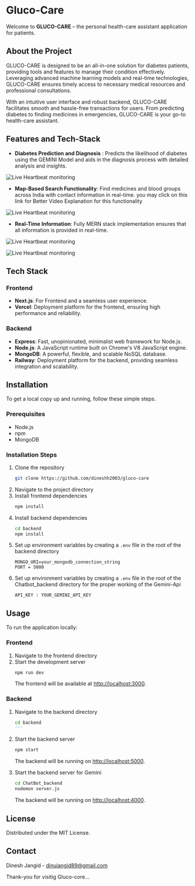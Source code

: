 # Gluco-Care

Welcome to **GLUCO-CARE** – the personal health-care assistant application for patients. 

## About the Project
GLUCO-CARE is designed to be an all-in-one solution for diabetes patients, providing tools and features to manage their condition effectively. Leveraging advanced machine learning models and real-time technologies, GLUCO-CARE ensures timely access to necessary medical resources and professional consultations.

With an intuitive user interface and robust backend, GLUCO-CARE facilitates smooth and hassle-free transactions for users. From predicting diabetes to finding medicines in emergencies, GLUCO-CARE is your go-to health-care assistant.


## Features and Tech-Stack
* **Diabetes Prediction and Diagnosis** : Predicts the likelihood of diabetes using the GEMINI Model and aids in the diagnosis process with detailed analysis and insights.
  
![Live Heartbeat monitoring](https://i.postimg.cc/rFX08GqW/chat-bot.png)

* **Map-Based Search Functionality**: Find medicines and blood groups across India with contact information in real-time. you may click on this link for Better Video Explanation for this functionality

![Live Heartbeat monitoring](https://i.postimg.cc/NFCw0qnb/map.png)

* **Real-Time Information**: Fully MERN stack implementation ensures that all information is provided in real-time.

![Live Heartbeat monitoring](https://i.postimg.cc/bNDT593t/exercise-new.png)


![Live Heartbeat monitoring](https://i.postimg.cc/3NggKn6S/predictiton-model.png)


## Tech Stack

### Frontend

- **Next.js**: For Frontend and a seamless user experience.
- **Vercel**: Deployment platform for the frontend, ensuring high performance and reliability.

### Backend

- **Express**: Fast, unopinionated, minimalist web framework for Node.js.
- **Node.js**: A JavaScript runtime built on Chrome's V8 JavaScript engine.
- **MongoDB**: A powerful, flexible, and scalable NoSQL database.
- **Railway**: Deployment platform for the backend, providing seamless integration and scalability.


## Installation

To get a local copy up and running, follow these simple steps.

### Prerequisites

- Node.js
- npm
- MongoDB

### Installation Steps

1. Clone the repository
   ```sh
   git clone https://github.com/dineshh2003/gluco-care
   ```
2. Navigate to the project directory
3. Install frontend dependencies
   ```sh
   npm install
   ```
4. Install backend dependencies
   ```sh
   cd backend
   npm install
   ```
5. Set up environment variables by creating a `.env` file in the root of the backend directory
   ```env
   MONGO_URI=your_mongodb_connection_string
   PORT = 5000
   ```
6. Set up environment variables by creating a `.env` file in the root of the Chatbot_backend directory for the proper working of the Gemini-Api
   ```env
   API_KEY : YOUR_GEMINI_API_KEY
   ```


## Usage

To run the application locally:

### Frontend

1. Navigate to the frontend directory
2. Start the development server
   ```sh
   npm run dev
   ```
   The frontend will be available at [http://localhost:3000](http://localhost:3000).

### Backend

1. Navigate to the backend directory
   ```sh
   cd backend
   '''
2. Start the backend server
   ```sh
   npm start
   ```
   The backend will be running on [http://localhost:5000](http://localhost:5000).
   
3. Start the backend server for Gemini
   ```sh
   cd ChatBot_backend
   nodemon server.js
   ```
   The backend will be running on [http://localhost:4000](http://localhost:5000).


   
## License

Distributed under the MIT License. 

## Contact

Dinesh Jangid - [dinujangid89@gmail.com](mailto:dinujangid89@gmail.com)

Thank-you for visitig Gluco-core...


